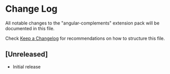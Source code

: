 # Change Log
All notable changes to the "angular-complements" extension pack will be documented in this file.

Check [Keep a Changelog](http://keepachangelog.com/) for recommendations on how to structure this file.

## [Unreleased]
- Initial release
